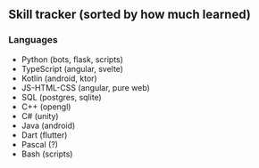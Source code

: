 ## Skill tracker (sorted by how much learned)
### Languages
- Python (bots, flask, scripts)
- TypeScript (angular, svelte)
- Kotlin (android, ktor)
- JS-HTML-CSS (angular, pure web)
- SQL (postgres, sqlite)
- C++ (opengl)
- C# (unity)
- Java (android)
- Dart (flutter)
- Pascal (?)
- Bash (scripts)
